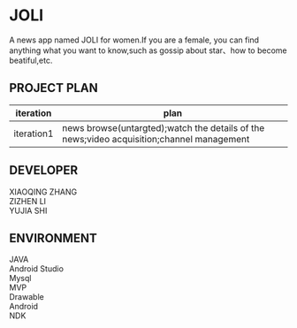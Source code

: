 JOLI
======
A news app named JOLI for women.If you are a female, you can find anything what you want to know,such as gossip about star、how to become beatiful,etc.


PROJECT PLAN
--------
   | iteration |    plan   |
   |-----------|-----------|
   | iteration1|news browse(untargted);watch the details of the news;video acquisition;channel management|



DEVELOPER
--------
   XIAOQING ZHANG<br>
   ZIZHEN LI<br>
   YUJIA SHI<br>


ENVIRONMENT
---------
   JAVA<br>
   Android Studio<br>
   Mysql<br>
   MVP<br>
   Drawable<br>
   Android<br>
   NDK<br>

